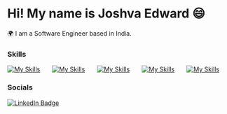 Hi! My name is Joshva Edward 😄
========================================================================================================================================

🌍 I am a Software Engineer based in India.
<br/>

### Skills

[![My Skills](https://skillicons.dev/icons?i=azure)](https://skillicons.dev) &nbsp;&nbsp;&nbsp;&nbsp;&nbsp; [![My Skills](https://skillicons.dev/icons?i=css,html)](https://skillicons.dev) &nbsp;&nbsp;&nbsp;&nbsp;&nbsp; [![My Skills](https://skillicons.dev/icons?i=python)](https://skillicons.dev) &nbsp;&nbsp;&nbsp;&nbsp;&nbsp; [![My Skills](https://img.shields.io/badge/C%2B%2B-blue?style=for-the-badge&logo=c%2B%2B&logoColor=white)](https://www.cplusplus.com) &nbsp;&nbsp;&nbsp;&nbsp;&nbsp; [![My Skills](https://img.shields.io/badge/SQL-blue?style=for-the-badge&logo=sql&logoColor=white)](https://www.sql.org)
<br/>

### Socials

<div id="badges">
  <a href="https://linkedin.com/in/joshva-arockiaraj-edward" target="_blank" target="_blank">
    <img src="https://img.shields.io/badge/LinkedIn-blue?style=for-the-badge&logo=linkedin&logoColor=white" alt="LinkedIn Badge"/>
  </a>
</div>
